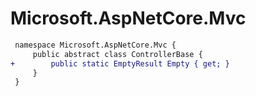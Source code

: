 # Microsoft.AspNetCore.Mvc

``` diff
 namespace Microsoft.AspNetCore.Mvc {
     public abstract class ControllerBase {
+        public static EmptyResult Empty { get; }
     }
 }
```

